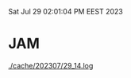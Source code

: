 Sat Jul 29 02:01:04 PM EEST 2023
# JAM
<a href='./cache/202307/29_14.log'>./cache/202307/29_14.log</a>
